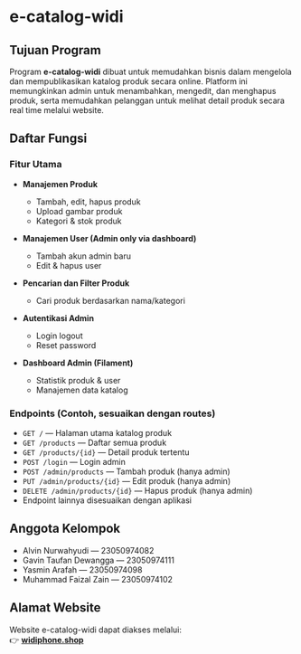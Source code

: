 # e-catalog-widi

## Tujuan Program

Program **e-catalog-widi** dibuat untuk memudahkan bisnis dalam mengelola dan mempublikasikan katalog produk secara online. Platform ini memungkinkan admin untuk menambahkan, mengedit, dan menghapus produk, serta memudahkan pelanggan untuk melihat detail produk secara real time melalui website.

## Daftar Fungsi

### Fitur Utama
- **Manajemen Produk**
  - Tambah, edit, hapus produk
  - Upload gambar produk
  - Kategori & stok produk

- **Manajemen User (Admin only via dashboard)**
  - Tambah akun admin baru
  - Edit & hapus user

- **Pencarian dan Filter Produk**
  - Cari produk berdasarkan nama/kategori

- **Autentikasi Admin**
  - Login logout
  - Reset password

- **Dashboard Admin (Filament)**
  - Statistik produk & user
  - Manajemen data katalog

### Endpoints (Contoh, sesuaikan dengan routes)
- `GET /` — Halaman utama katalog produk
- `GET /products` — Daftar semua produk
- `GET /products/{id}` — Detail produk tertentu
- `POST /login` — Login admin
- `POST /admin/products` — Tambah produk (hanya admin)
- `PUT /admin/products/{id}` — Edit produk (hanya admin)
- `DELETE /admin/products/{id}` — Hapus produk (hanya admin)
- Endpoint lainnya disesuaikan dengan aplikasi

## Anggota Kelompok

- Alvin Nurwahyudi — 23050974082
- Gavin Taufan Dewangga — 23050974111
- Yasmin Arafah — 23050974098
- Muhammad Faizal Zain — 23050974102

## Alamat Website

Website e-catalog-widi dapat diakses melalui:  
👉 **[widiphone.shop](https://widiphone.shop)**